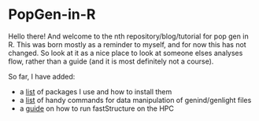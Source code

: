 # PopGen-in-R
Hello there! And welcome to the nth repository/blog/tutorial for pop gen in R. This was born mostly as a reminder to myself, and for now this has not changed. So look at it as a nice place to look at someone elses analyses flow, rather than a guide (and it is most definitely not a course).

So far, I have added:

- a [list](https://github.com/MboiTui/PopGen-in-R/blob/main/R_Packages_I_Often_Use.md) of packages I use and how to install them
- a [list](https://github.com/MboiTui/PopGen-in-R/blob/main/HandyFunctions.md) of handy commands for data manipulation of genind/genlight files
- a [guide](https://github.com/MboiTui/PopGen-in-R/blob/main/HPC_fastStructure.md) on how to run fastStructure on the HPC
